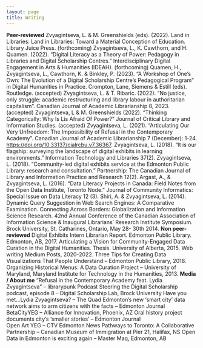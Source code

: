 ```yaml
---
layout: page
title: Writing
---
```


**Peer-reviewed**
Zvyagintseva, L. & M. Greenshields (eds). (2022). Land in Libraries: Land in Libraries: Toward a Material Conception of Education. Library Juice Press. (forthcoming)
Zvyagintseva, L., K. Cawthorn, and H. Quamen. (2022). “Digital Literacy as a Theory of Power: Pedagogy in Libraries and Digital Scholarship Centres.” Interdisciplinary Digital Engagement in Arts & Humanities (IDEAH). (forthcoming)
Quamen, H., Zvyagintseva, L., Cawthorn, K. & Binkley, P. (2023). “A Workshop of One’s Own: The Evolution of a Digital Scholarship Centre’s Pedagogical Program” in Digital Humanities in Practice. Crompton, Lane, Siemens & Estill (eds). Routledge. (accepted)
Zvyagintseva, L. & T. Ribaric. (2022). “No justice, only struggle: academic restructuring and library labour in authoritarian capitalism”. Canadian Journal of Academic Librarianship 8, 2023. (accepted)
Zvyagintseva, L & M. Greenshields (2022). “Thinking Categorically: Why Is Lis Afraid Of Power?” Journal of Critical Library and Information Studies. (accepted)
Zvyagintseva, L. (2021).  “Articulating Our Very Unfreedom: The Impossibility of Refusal in the Contemporary Academy”. Canadian Journal of Academic Librarianship 7 (December): 1-24. https://doi.org/10.33137/cjalrcbu.v7.36367.
Zvyagintseva, L. (2018). “It is our flagship: surveying the landscape of digital exhibits in learning environments.” Information Technology and Libraries 37(2).
Zvyagintseva, L. (2018). “Community-led digital exhibits service at the Edmonton Public Library: research and consultation.” Partnership: The Canadian Journal of Library and Information Practice and Research 12(2).
Argast, A., & Zvyagintseva, L. (2016). “Data Literacy Projects in Canada: Field Notes from the Open Data Institute, Toronto Node.”  Journal of Community Informatics: Special Issue on Data Literacy 12 (3).
Shiri, A. & Zvyagintseva, L. (2014). Dynamic Query Suggestion in Web Search Engines: A Comparative Examination. Connecting Across Borders: Globalization and Information Science Research. 42nd Annual Conference of the Canadian Association of Information Science & Inaugural Librarians’ Research Institute Symposium. Brock University, St. Catharines, Ontario, May 28- 30th 2014.
**Non peer-reviewed**
Digital Exhibits Intern Librarian Report. Edmonton Public Library. Edmonton, AB, 2017.
Articulating a Vision for Community-Engaged Data Curation in the Digital Humanities. Thesis. University of Alberta, 2015.
Web writing
Medium Posts, 2020-2022.
Three Tips for Creating Data Visualizations That People Understand – Edmonton Public Library, 2018.
Organizing Historical Menus: A Data Curation Project – University of Maryland, Maryland Institute for Technology in the Humanities, 2013.
**Media / About me**
“Refusal in the Contemporary Academy feat. Lydia Zvyagintseva” – librarypunk Podcast
Steering the Digital Scholarship podcast, episode 8 – Digital Scholarship Lab, Brock University
Have you met…Lydia Zvyagintseva? – The Quad
Edmonton’s new ‘smart city’ data network aims to arm citizens with the facts – Edmonton Journal
BetaCityYEG – Alliance for Innovation, Phoenix, AZ
Oral history project documents city’s ‘smaller stories’ – Edmonton Journal  
Open Art YEG  – CTV Edmonton News
Pathways to Toronto: A Collaborative Partnership – Canadian Museum of Immigration at Pier 21, Halifax, NS
Open Data in Edmonton is exciting again – Master Maq, Edmonton, AB

